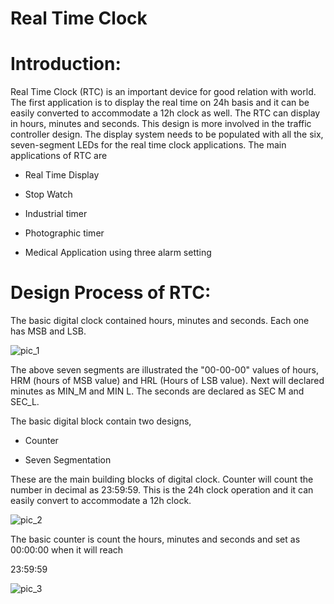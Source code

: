# Real Time Clock

# Introduction:

Real Time Clock (RTC) is an important device for good relation with world. The first application is to display the real time on 24h basis and it can be easily converted to accommodate a 12h clock as well. The RTC can display in hours, minutes and seconds. This design is more involved in the traffic controller design. The display system needs to be populated with all the six, seven-segment LEDs for the real time clock applications. The main applications of RTC are

* Real Time Display

* Stop Watch

* Industrial timer

* Photographic timer  

* Medical Application using three alarm setting

# Design Process of RTC:

The basic digital clock contained hours, minutes and seconds. Each one has MSB and LSB.

![pic_1](https://user-images.githubusercontent.com/65547096/180937520-c15c3a3f-a3cd-4b22-87f8-aecc505ad5d1.PNG)

The above seven segments are illustrated the "00-00-00" values of hours, HRM (hours of MSB value) and HRL (Hours of LSB value). Next will declared minutes as MIN_M and MIN L. The seconds are declared as SEC M and SEC_L.

The basic digital block contain two designs,

* Counter

* Seven Segmentation

These are the main building blocks of digital clock. Counter will count the number in decimal as 23:59:59. This is the 24h clock operation and it can easily convert to accommodate a 12h clock.

![pic_2](https://user-images.githubusercontent.com/65547096/180937633-37e9ffe0-f7e5-4299-a652-884ef20e09a1.PNG)

The basic counter is count the hours, minutes and seconds and set as 00:00:00 when it will reach

23:59:59

![pic_3](https://user-images.githubusercontent.com/65547096/180937762-0251c5a9-1621-46ad-8989-8b29f3a751f6.PNG)

